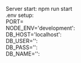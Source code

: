 Server start: npm run start<br>
.env setup:<br>
PORT=<br>
NODE_ENV='development':<br>
DB_HOST='localhost':<br>
DB_USER='':<br>
DB_PASS='':<br>
DB_NAME='':<br>

